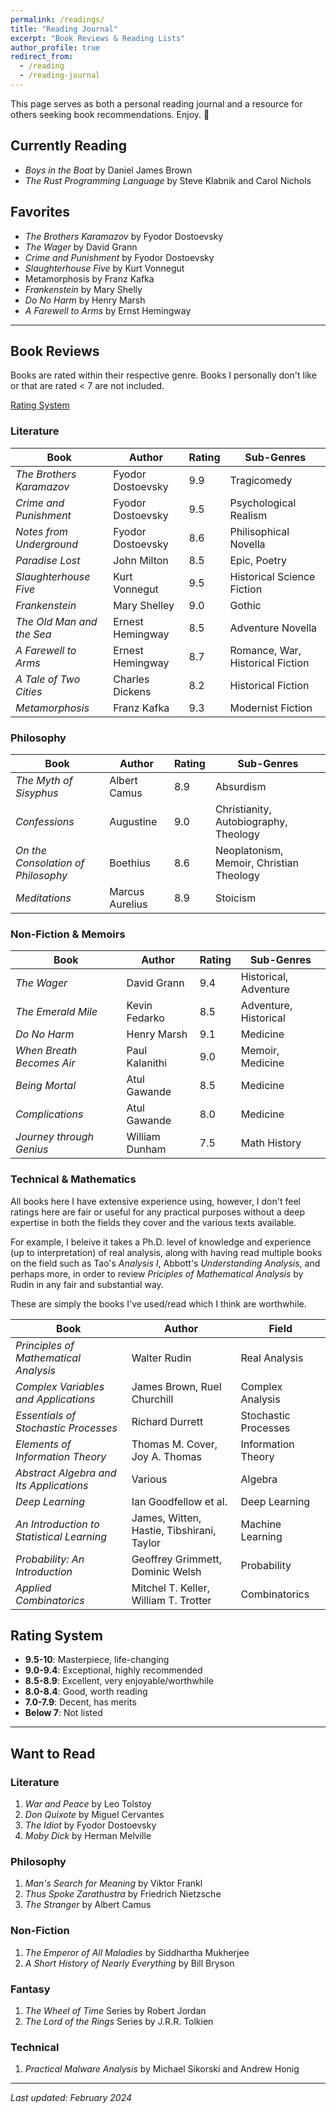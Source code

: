 ```yaml
---
permalink: /readings/
title: "Reading Journal"
excerpt: "Book Reviews & Reading Lists"
author_profile: true
redirect_from: 
  - /reading
  - /reading-journal
---
```


This page serves as both a personal reading journal and a resource for others seeking book recommendations. Enjoy. :book:

## Currently Reading

- _Boys in the Boat_ by Daniel James Brown
- _The Rust Programming Language_ by Steve Klabnik and Carol Nichols

## Favorites

- _The Brothers Karamazov_ by Fyodor Dostoevsky
- _The Wager_ by David Grann
- _Crime and Punishment_ by Fyodor Dostoevsky
- _Slaughterhouse Five_ by Kurt Vonnegut
- Metamorphosis by Franz Kafka
- _Frankenstein_ by Mary Shelly
- _Do No Harm_ by Henry Marsh
- _A Farewell to Arms_ by Ernst Hemingway

---

## Book Reviews

Books are rated within their respective genre. Books I personally don't like or that are rated < 7 are not included.

[Rating System](#rating-system)

### Literature

| Book | Author | Rating | Sub-Genres |
|------|---------|---------|--------|
| _The Brothers Karamazov_ | Fyodor Dostoevsky | 9.9 | Tragicomedy |
| _Crime and Punishment_ | Fyodor Dostoevsky | 9.5 | Psychological Realism |
| _Notes from Underground_ | Fyodor Dostoevsky | 8.6 | Philisophical Novella |
| _Paradise Lost_ | John Milton | 8.5 | Epic, Poetry |
| _Slaughterhouse Five_ | Kurt Vonnegut | 9.5 | Historical Science Fiction |
| _Frankenstein_ | Mary Shelley | 9.0 | Gothic |
| _The Old Man and the Sea_ | Ernest Hemingway | 8.5 | Adventure Novella |
| _A Farewell to Arms_ | Ernest Hemingway | 8.7 | Romance, War, Historical Fiction |
| _A Tale of Two Cities_ | Charles Dickens | 8.2 | Historical Fiction |
| _Metamorphosis_ | Franz Kafka | 9.3 | Modernist Fiction |

### Philosophy

| Book | Author | Rating | Sub-Genres |
|------|---------|------|---------|
| _The Myth of Sisyphus_ | Albert Camus | 8.9 | Absurdism |
| _Confessions_ | Augustine | 9.0 | Christianity, Autobiography, Theology |
| _On the Consolation of Philosophy_ | Boethius | 8.6 | Neoplatonism, Memoir, Christian Theology |
| _Meditations_ | Marcus Aurelius | 8.9 | Stoicism |

### Non-Fiction & Memoirs

| Book | Author | Rating | Sub-Genres |
|------|---------|---------|--------|
| _The Wager_ | David Grann | 9.4 | Historical, Adventure |
| _The Emerald Mile_ | Kevin Fedarko | 8.5 | Adventure, Historical |
| _Do No Harm_ | Henry Marsh | 9.1 | Medicine |
| _When Breath Becomes Air_ | Paul Kalanithi | 9.0 | Memoir, Medicine |
| _Being Mortal_ | Atul Gawande | 8.5 | Medicine |
| _Complications_ | Atul Gawande | 8.0 | Medicine |
| _Journey through Genius_ | William Dunham | 7.5 | Math History |

### Technical & Mathematics

All books here I have extensive experience using, however, I don't feel ratings here are fair or useful for any practical purposes without a deep expertise in both the fields they cover and the various texts available. 

For example, I beleive it takes a Ph.D. level of knowledge and experience (up to interpretation) of real analysis, along with having read multiple books on the field such as Tao's _Analysis I_, Abbott's _Understanding Analysis_, and perhaps more, in order to review _Priciples of Mathematical Analysis_ by Rudin in any fair and substantial way.

These are simply the books I've used/read which I think are worthwhile.

| Book | Author | Field |
|------|---------|---------|
| _Principles of Mathematical Analysis_ | Walter Rudin | Real Analysis |
| _Complex Variables and Applications_ | James Brown, Ruel Churchill | Complex Analysis |
| _Essentials of Stochastic Processes_ | Richard Durrett | Stochastic Processes |
| _Elements of Information Theory_ | Thomas M. Cover, Joy A. Thomas | Information Theory |
| _Abstract Algebra and Its Applications_ | Various | Algebra |
| _Deep Learning_ | Ian Goodfellow et al. | Deep Learning |
| _An Introduction to Statistical Learning_ | James, Witten, Hastie, Tibshirani, Taylor | Machine Learning |
| _Probability: An Introduction_ | Geoffrey Grimmett, Dominic Welsh | Probability |
| _Applied Combinatorics_ | Mitchel T. Keller, William T. Trotter | Combinatorics |

## Rating System

- **9.5-10**: Masterpiece, life-changing
- **9.0-9.4**: Exceptional, highly recommended
- **8.5-8.9**: Excellent, very enjoyable/worthwhile
- **8.0-8.4**: Good, worth reading
- **7.0-7.9**: Decent, has merits
- **Below 7**: Not listed

---

## Want to Read

### Literature

1. _War and Peace_ by Leo Tolstoy
2. _Don Quixote_ by Miguel Cervantes
3. _The Idiot_ by Fyodor Dostoevsky
4. _Moby Dick_ by Herman Melville

### Philosophy

1. _Man's Search for Meaning_ by Viktor Frankl
2. _Thus Spoke Zarathustra_ by Friedrich Nietzsche
3. _The Stranger_ by Albert Camus

### Non-Fiction

1. _The Emperor of All Maladies_ by Siddhartha Mukherjee
2. _A Short History of Nearly Everything_ by Bill Bryson

### Fantasy

1. _The Wheel of Time_ Series by Robert Jordan
2. _The Lord of the Rings_ Series by J.R.R. Tolkien

### Technical

1. _Practical Malware Analysis_ by Michael Sikorski and Andrew Honig

---

_Last updated: February 2024_

